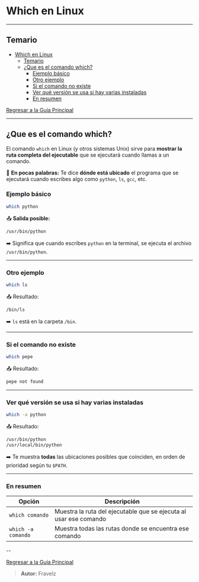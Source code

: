 # Which en Linux

---

## Temario

- [Which en Linux](#which-en-linux)
  - [Temario](#temario)
  - [¿Que es el comando which?](#que-es-el-comando-which)
    - [Ejemplo básico](#ejemplo-básico)
    - [Otro ejemplo](#otro-ejemplo)
    - [Si el comando no existe](#si-el-comando-no-existe)
    - [Ver qué versión se usa si hay varias instaladas](#ver-qué-versión-se-usa-si-hay-varias-instaladas)
    - [En resumen](#en-resumen)

[Regresar a la Guía Principal](./../../readme.md#5-python)

---

## ¿Que es el comando which?

El comando `which` en Linux (y otros sistemas Unix) sirve para **mostrar la ruta completa del ejecutable** que se ejecutará cuando llamas a un comando.

🔹 **En pocas palabras:**
Te dice **dónde está ubicado** el programa que se ejecutará cuando escribes algo como `python`, `ls`, `gcc`, etc.

### Ejemplo básico

``` bash
which python
```

📤 **Salida posible:**

``` bash
/usr/bin/python
```

➡️ Significa que cuando escribes `python` en la terminal, se ejecuta el archivo `/usr/bin/python`.

---

### Otro ejemplo

``` bash
which ls
```

📤 Resultado:

``` bash
/bin/ls
```

➡️ `ls` está en la carpeta `/bin`.

---

### Si el comando no existe

``` bash
which pepe
```

📤 Resultado:

``` bash
pepe not found
```

---

### Ver qué versión se usa si hay varias instaladas

``` bash
which -a python
```

📤 Resultado:

``` bash
/usr/bin/python
/usr/local/bin/python
```

➡️ Te muestra **todas** las ubicaciones posibles que coinciden, en orden de prioridad según tu `$PATH`.

---

### En resumen

| Opción             | Descripción                                                       |
| ------------------ | ----------------------------------------------------------------- |
| `which comando`    | Muestra la ruta del ejecutable que se ejecuta al usar ese comando |
| `which -a comando` | Muestra todas las rutas donde se encuentra ese comando            |

--

[Regresar a la Guía Principal](./../../readme.md#5-python)

> **Autor:** Fravelz
